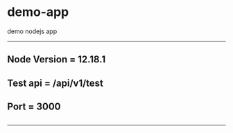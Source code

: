 # demo-app
demo nodejs app

---------------------------

Node Version = 12.18.1
----------------------

Test api =  /api/v1/test
------------------------

Port = 3000
------------



##
-------
